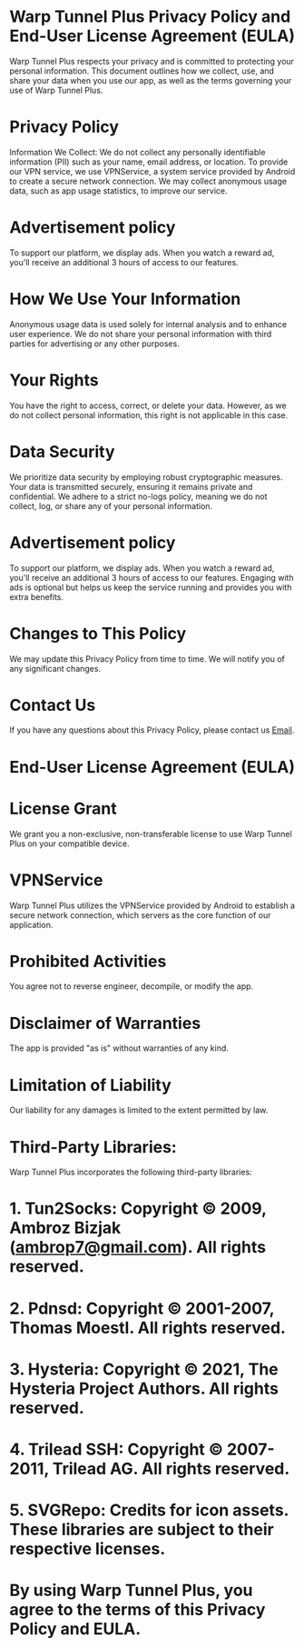 # Warp Tunnel Plus Privacy Policy and End-User License Agreement (EULA)

Warp Tunnel Plus respects your privacy and is committed to protecting your personal information. This document outlines how we collect, use, and share your data when you use our app, as well as the terms governing your use of Warp Tunnel Plus.

# Privacy Policy

Information We Collect: We do not collect any personally identifiable information (PII) such as your name, email address, or location. To provide our VPN service, we use VPNService, a system service provided by Android to create a secure network connection. We may collect anonymous usage data, such as app usage statistics, to improve our service.

# Advertisement policy

To support our platform, we display ads. When you watch a reward ad, you'll receive an additional 3 hours of access to our features.
# How We Use Your Information

Anonymous usage data is used solely for internal analysis and to enhance user experience. We do not share your personal information with third parties for advertising or any other purposes.

# Your Rights

You have the right to access, correct, or delete your data. However, as we do not collect personal information, this right is not applicable in this case.

# Data Security

We prioritize data security by employing robust cryptographic measures. Your data is transmitted securely, ensuring it remains private and confidential. We adhere to a strict no-logs policy, meaning we do not collect, log, or share any of your personal information.

# Advertisement policy
To support our platform, we display ads. When you watch a reward ad, you'll receive an additional 3 hours of access to our features. Engaging with ads is optional but helps us keep the service running and provides you with extra benefits.

# Changes to This Policy

We may update this Privacy Policy from time to time. We will notify you of any significant changes.   

# Contact Us

If you have any questions about this Privacy Policy, please contact us [Email](mailto:btunnel084@gmail.com).  

# End-User License Agreement (EULA)

# License Grant

We grant you a non-exclusive, non-transferable license to use Warp Tunnel Plus on your compatible device.

# VPNService

Warp Tunnel Plus utilizes the VPNService provided by Android to establish a secure network connection, which servers as the core function of our application.

# Prohibited Activities 

You agree not to reverse engineer, decompile, or modify the app.

# Disclaimer of Warranties

The app is provided "as is" without warranties of any kind.

# Limitation of Liability

Our liability for any damages is limited to the extent permitted by law.
    
# Third-Party Libraries: 
Warp Tunnel Plus incorporates the following third-party libraries:

#  1. Tun2Socks: Copyright © 2009, Ambroz Bizjak (ambrop7@gmail.com). All rights reserved.

#  2. Pdnsd: Copyright © 2001-2007, Thomas Moestl. All rights reserved.

#  3. Hysteria: Copyright © 2021, The Hysteria Project Authors. All rights reserved.

#  4. Trilead SSH: Copyright © 2007-2011, Trilead AG. All rights reserved.

#  5. SVGRepo: Credits for icon assets. These libraries are subject to their respective licenses.

# By using Warp Tunnel Plus, you agree to the terms of this Privacy Policy and EULA.
